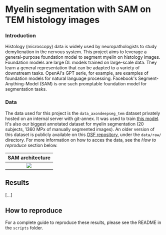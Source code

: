 # Myelin segmentation with SAM on TEM histology images

### Introduction
Histology (microscopy) data is widely used by neuropathologists to study demylienation in the nervous system. This project aims to leverage a general-purpose foundation model to segment myelin on histology images. Foundation models are large DL models trained on large-scale data. They learn a general representation that can be adapted to a variety of downstream tasks. OpenAI's GPT serie, for example, are examples of foundation models for natural language processing. Facebook's Segment-Anything-Model (SAM) is one such promptable foundation model for segmentation tasks.

### Data
The data used for this project is the `data_axondeepseg_tem` dataset privately hosted on an internal server with git-annex. It was used to train [this model](https://github.com/axondeepseg/default-TEM-model). It's also our biggest annotated dataset for myelin segmentation (20 subjects, 1360 MPx of manually segmented images). An older version of this dataset is publicly available on this [OSF repository](https://osf.io/bj9eu/), under the `data/raw/` directory. For more information on how to acces the data, see the *How to reproduce* section below.

<div align="center">
  
| SAM architecture |
|:-:|
| <img src="https://learnopencv.com/wp-content/uploads/2023/04/segment-anything-pipeline.gif"> |

</div>

## Results
[...]

## How to reproduce
For a complete guide to reproduce these results, please see the README in the `scripts` folder.
